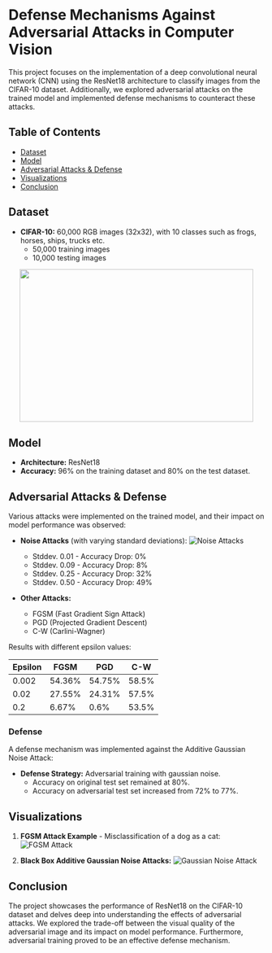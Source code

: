 # Defense Mechanisms Against Adversarial Attacks in Computer Vision

This project focuses on the implementation of a deep convolutional neural network (CNN) using the ResNet18 architecture to classify images from the CIFAR-10 dataset. Additionally, we explored adversarial attacks on the trained model and implemented defense mechanisms to counteract these attacks.

## Table of Contents

- [Dataset](#dataset)
- [Model](#model)
- [Adversarial Attacks & Defense](#adversarial-attacks--defense)
- [Visualizations](#visualizations)
- [Conclusion](#conclusion)

## Dataset

- **CIFAR-10:** 60,000 RGB images (32x32), with 10 classes such as frogs, horses, ships, trucks etc.
  - 50,000 training images
  - 10,000 testing images

<p align="center">
  <img width="460" height="300" src="![cifar10](https://github.com/arushi2509/Defense-Mechanisms-Against-Adversarial-Attacks-in-Computer-Vision-/assets/69112495/f3d3b896-6780-4ae3-83dd-07a94832f83c)
">
</p>


## Model

- **Architecture:** ResNet18
- **Accuracy:** 96% on the training dataset and 80% on the test dataset.

## Adversarial Attacks & Defense

Various attacks were implemented on the trained model, and their impact on model performance was observed:

- **Noise Attacks** (with varying standard deviations): ![Noise Attacks](path_to_image/fig2.png)
  - Stddev. 0.01 - Accuracy Drop: 0%
  - Stddev. 0.09 - Accuracy Drop: 8%
  - Stddev. 0.25 - Accuracy Drop: 32%
  - Stddev. 0.50 - Accuracy Drop: 49%

- **Other Attacks:**
  - FGSM (Fast Gradient Sign Attack)
  - PGD (Projected Gradient Descent)
  - C-W (Carlini-Wagner)

Results with different epsilon values:

| Epsilon | FGSM | PGD | C-W  |
| ------- | ---- | --- | ---- |
| 0.002   | 54.36% | 54.75% | 58.5% |
| 0.02    | 27.55% | 24.31% | 57.5% |
| 0.2     | 6.67%  | 0.6%   | 53.5% |

### Defense

A defense mechanism was implemented against the Additive Gaussian Noise Attack:

- **Defense Strategy:** Adversarial training with gaussian noise.
  - Accuracy on original test set remained at 80%.
  - Accuracy on adversarial test set increased from 72% to 77%.

## Visualizations

1. **FGSM Attack Example** - Misclassification of a dog as a cat: 
   ![FGSM Attack](path_to_image/fig3.png)
  
2. **Black Box Additive Gaussian Noise Attacks:**
   ![Gaussian Noise Attack](path_to_image/fig4.png)

## Conclusion

The project showcases the performance of ResNet18 on the CIFAR-10 dataset and delves deep into understanding the effects of adversarial attacks. We explored the trade-off between the visual quality of the adversarial image and its impact on model performance. Furthermore, adversarial training proved to be an effective defense mechanism.



